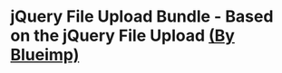 jQuery File Upload Bundle - Based on the jQuery File Upload [(By Blueimp)](https://github.com/blueimp "(By Blueimp)")
========


